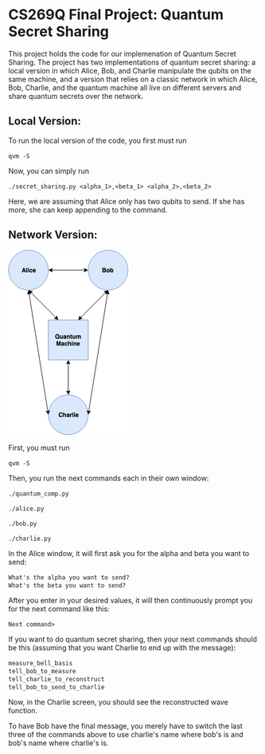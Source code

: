 # CS269Q Final Project: Quantum Secret Sharing

This project holds the code for our implemenation of Quantum Secret Sharing. The project has two implementations of quantum secret sharing: a local version in which Alice, Bob, and Charlie manipulate the qubits on the same machine, and a version that relies on a classic network in which Alice, Bob, Charlie, and the quantum machine all live on different servers and share quantum secrets over the network.

## Local Version:

To run the local version of the code, you first must run

```
qvm -S
```
Now, you can simply run

```
./secret_sharing.py <alpha_1>,<beta_1> <alpha_2>,<beta_2>
```

Here, we are assuming that Alice only has two qubits to send. If she has more, she can keep appending to the command.

## Network Version:

![Diagram](diagram.png)

First, you must run

```
qvm -S
```

Then, you run the next commands each in their own window:

```
./quantum_comp.py
```

```
./alice.py
```

```
./bob.py
```

```
./charlie.py
```

In the Alice window, it will first ask you for the alpha and beta you want to send:
```
What's the alpha you want to send?
What's the beta you want to send?
```

After you enter in your desired values, it will then continuously prompt you for the next command like this:
```
Next command>
```

If you want to do quantum secret sharing, then your next commands should be this (assuming that you want Charlie to end up with the message):
```
measure_bell_basis
tell_bob_to_measure
tell_charlie_to_reconstruct
tell_bob_to_send_to_charlie
```

Now, in the Charlie screen, you should see the reconstructed wave function.

To have Bob have the final message, you merely have to switch the last three of the commands above to use charlie's name where bob's is and bob's name where charlie's is.

